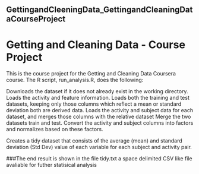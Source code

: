## GettingandCleeningData_GettingandCleaningDataCourseProject

# Getting and Cleaning Data - Course Project
This is the course project for the Getting and Cleaning Data Coursera course. The R script, run_analysis.R, does the following:

Downloads the dataset if it does not already exist in the working directory.
Loads the activity and feature information.
Loads both the training and test datasets, keeping only those columns which reflect a mean or standard deviation both are derived data.
Loads the activity and subject data for each dataset, and merges those columns with the relative dataset
Merge the two datasets train and test.
Convert the activity and subject columns into factors and normalizes based on these factors.

Creates a tidy dataset that consists of the average (mean) and standard deviation (Std Dev) value of each variable for each subject and activity pair.

###The end result is shown in the file tidy.txt a space delimited CSV like file avaliable for futher statisical analysis
